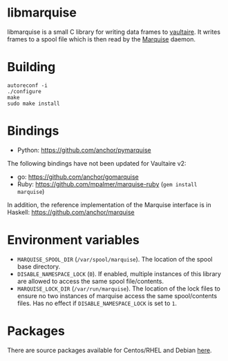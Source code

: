 libmarquise
===========

libmarquise is a small C library for writing data frames to
[vaultaire][0]. It writes frames to a spool file which is then read by
the [Marquise](https://github.com/anchor/marquise) daemon.

Building
========

	autoreconf -i
	./configure
	make
	sudo make install

Bindings
========

 - Python: https://github.com/anchor/pymarquise

The following bindings have not been updated for Vaultaire v2:

 - go: https://github.com/anchor/gomarquise
 - Ruby: https://github.com/mpalmer/marquise-ruby (`gem install marquise`)

In addition, the reference implementation of the Marquise interface is in
Haskell: https://github.com/anchor/marquise

Environment variables
========

 - `MARQUISE_SPOOL_DIR` (`/var/spool/marquise`). The location of the
   spool base directory.
 - `DISABLE_NAMESPACE_LOCK` (`0`). If enabled, multiple instances of
   this library are allowed to access the same spool file/contents.
 - `MARQUISE_LOCK_DIR` (`/var/run/marquise`). The location of the lock
   files to ensure no two instances of marquise access the same
   spool/contents files. Has no effect if `DISABLE_NAMESPACE_LOCK` is
   set to `1`.


Packages
========

There are source packages available for Centos/RHEL and Debian
[here][1].

[0]: https://github.com/anchor/vaultaire
[1]: https://github.com/anchor/packages

